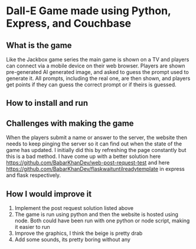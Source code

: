 # Dall-E Game made using Python, Express, and Couchbase

## What is the game

Like the Jackbox game series the main game is shown on a TV and players can connect via a mobile device on their web browser. Players are shown pre-generated AI generated image, and asked to guess the prompt used to generate it. All prompts, including the real one, are then shown, and players get points if they can guess the correct prompt or if theirs is guessed. 

## How to install and run



## Challenges with making the game

When the players submit a name or answer to the server, the website then needs to keep pinging the server so it can find out when the state of the game has updated. I initially did this by refreshing the page constantly but this is a bad method. I have come up with a better solution here https://github.com/BabarKhanDev/web-post-request-test and here https://github.com/BabarKhanDev/flaskwaituntilreadytemplate in express and flask respectively.

## How I would improve it

1. Implement the post request solution listed above
2. The game is run using python and then the website is hosted using node. Both could have been run with one python or node script, making it easier to run
3. Improve the graphics, I think the beige is pretty drab
4. Add some sounds, its pretty boring without any
